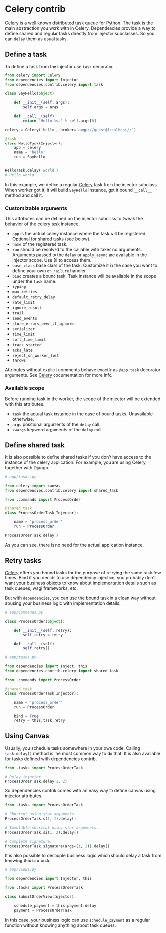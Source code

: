 # Celery contrib

[Celery](http://www.celeryproject.org/) is a well known distributed task
queue for Python. The task is the main abstraction you work with in
Celery. Dependencies provide a way to define shared and regular tasks
directly from injector subclasses. So you can `delay` them as usual
tasks.

## Define a task

To define a task from the injector use `task` decorator.

```python
from celery import Celery
from dependencies import Injector
from dependencies.contrib.celery import task

class SayHello(object):

    def __init__(self, args):
        self.args = args

    def __call__(self):
        return 'Hello %s.' % self.args[0]

celery = Celery('hello', broker='amqp://guest@localhost//')

@task
class HelloTask(Injector):
    app = celery
    name = 'hello'
    run = SayHello


HelloTask.delay('world')
# Hello world.
```

In this example, we define a regular
[Celery](http://www.celeryproject.org/) task from the injector subclass.
When worker got it, it will build `SayHello` instance, get it bound
`__call__` method and call it.

### Customizable arguments

This attributes can be defined on the injector subclass to tweak the
behavior of the celery task instance.

  - `app` is the actual celery instance where the task will be
    registered. Optional for shared tasks (see below).
  - `name` of the registered task.
  - `run` should be resolved to the callable with takes no arguments.
    Arguments passed to the `delay` or `apply_async` are available in
    the injector scope. Use DI to access them.
  - `base_class` base class of the task. Customize it in the case you
    want to define your own `on_failure` handler.
  - `bind` creates a bound task. Task instance will be available in the
    scope under the `task` name.
  - `typing`
  - `max_retries`
  - `default_retry_delay`
  - `rate_limit`
  - `ignore_result`
  - `trail`
  - `send_events`
  - `store_errors_even_if_ignored`
  - `serializer`
  - `time_limit`
  - `soft_time_limit`
  - `track_started`
  - `acks_late`
  - `reject_on_worker_lost`
  - `throws`

Attributes without explicit comments behave exactly as `@app.task`
decorator arguments. See [Celery](http://www.celeryproject.org/)
documentation for more info.

### Available scope

Before running task in the worker, the scope of the injector will be
extended with this attributes.

  - `task` the actual task instance in the case of bound tasks.
    Unavailable otherwise.
  - `args` positional arguments of the `delay` call.
  - `kwargs` keyword arguments of the `delay` call.

## Define shared task

It is also possible to define shared tasks if you don't have access to
the instance of the celery application. For example, you are using
Celery together with Django.

```python
# app/tasks.py

from celery import canvas
from dependencies.contrib.celery import shared_task

from .commands import ProcessOrder

@shared_task
class ProcessOrderTask(Injector):

    name = 'process_order'
    run = ProcessOrder

ProcessOrderTask.delay()
```

As you can see, there is no need for the actual application instance.

## Retry tasks

[Celery](http://www.celeryproject.org/) offers you bound tasks for the
purpose of retrying the same task few times. Bind if you decide to use
dependency injection, you probably don't want your business objects to
know about implementation details such as task queues, wsgi frameworks,
etc.

But with `dependencies`, you can use the bound task in a clean way
without abusing your business logic with implementation details.

```python
# app/commands.py

class ProcessOrder(object):

    def __init__(self, retry):
        self.retry = retry

    def __call__(self):
        self.retry()

# app/tasks.py

from dependencies import Inject, this
from dependencies.contrib.celery import shared_task

from .commands import ProcessOrder

@shared_task
class ProcessOrderTask(Injector):

    name = 'process_order'
    run = ProcessOrder

    bind = True
    retry = this.task.retry
```

## Using Canvas

Usually, you schedule tasks somewhere in your own code. Calling
`task.delay()` method is the most common way to do that. It is also
available for tasks defined with dependencies contrib.

```python
from .tasks import ProcessOrderTask

# Delay injector.
ProcessOrderTask.delay(1, 2)
```

So dependencies contrib comes with an easy way to define canvas using
injector attributes.

```python
from .tasks import ProcessOrderTask

# Shortcut using star arguments.
ProcessOrderTask.s(1, 2).delay()

# Immutable shortcut using star arguments.
ProcessOrderTask.si(1, 2).delay()

# Complete signature.
ProcessOrderTask.signature(args=(1, 2)).delay()
```

It is also possible to decouple business logic which should delay a task
from knowing this is a task.

```python
# app/views.py

from dependencies import Injector, this

from .tasks import ProcessOrderTask

class SubmitOrderView(Injector):

    schedule_payment = this.payment.delay
    payment = ProcessOrderTask
```

In this case, your business logic can use `schedule_payment` as a
regular function without knowing anything about task queues.
